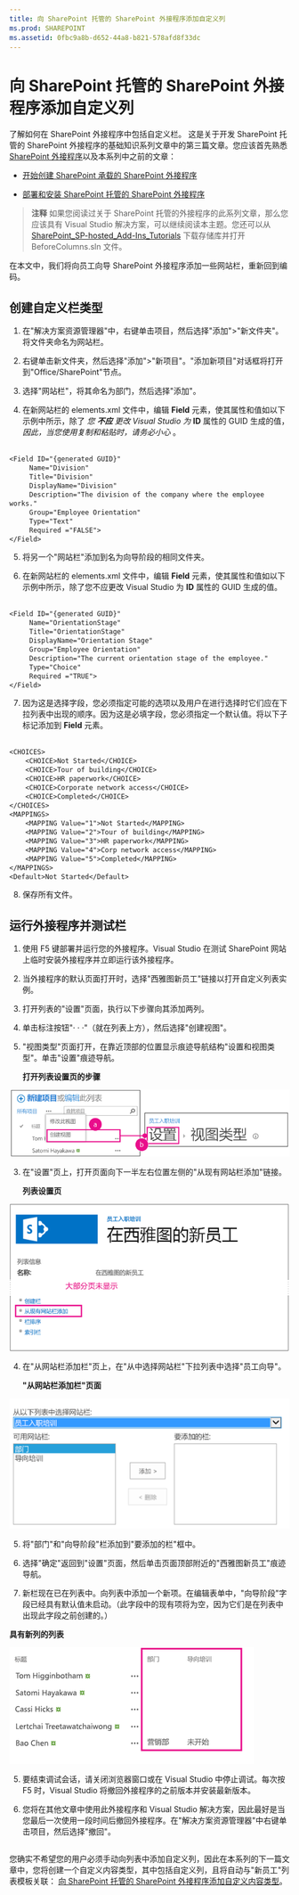 ```yaml
---
title: 向 SharePoint 托管的 SharePoint 外接程序添加自定义列
ms.prod: SHAREPOINT
ms.assetid: 0fbc9a8b-d652-44a8-b821-578afd8f33dc
---
```



# 向 SharePoint 托管的 SharePoint 外接程序添加自定义列
了解如何在 SharePoint 外接程序中包括自定义栏。
这是关于开发 SharePoint 托管的 SharePoint 外接程序的基础知识系列文章中的第三篇文章。您应该首先熟悉  [SharePoint 外接程序](sharepoint-add-ins.md)以及本系列中之前的文章：





-  [开始创建 SharePoint 承载的 SharePoint 外接程序](get-started-creating-sharepoint-hosted-sharepoint-add-ins.md)


-  [部署和安装 SharePoint 托管的 SharePoint 外接程序](deploy-and-install-a-sharepoint-hosted-sharepoint-add-in.md)



> **注释**
> 如果您阅读过关于 SharePoint 托管的外接程序的此系列文章，那么您应该具有 Visual Studio 解决方案，可以继续阅读本主题。您还可以从  [SharePoint_SP-hosted_Add-Ins_Tutorials](https://github.com/OfficeDev/SharePoint_SP-hosted_Add-Ins_Tutorials) 下载存储库并打开 BeforeColumns.sln 文件。




在本文中，我们将向员工向导 SharePoint 外接程序添加一些网站栏，重新回到编码。
## 创建自定义栏类型






1. 在"解决方案资源管理器"中，右键单击项目，然后选择"添加">"新文件夹"。将文件夹命名为网站栏。


2. 右键单击新文件夹，然后选择"添加">"新项目"。"添加新项目"对话框将打开到"Office/SharePoint"节点。


3. 选择"网站栏"，将其命名为部门，然后选择"添加"。


4. 在新网站栏的 elements.xml 文件中，编辑 **Field** 元素，使其属性和值如以下示例中所示，除了 *您 **不应** 更改 Visual Studio 为* **ID** 属性的 GUID 生成的值， *因此，当您使用复制和粘贴时，请务必小心*  。

  ```

<Field ID="{generated GUID}"
       Name="Division" 
       Title="Division" 
       DisplayName="Division" 
       Description="The division of the company where the employee works." 
       Group="Employee Orientation" 
       Type="Text" 
       Required ="FALSE">
</Field>
  ```

5. 将另一个"网站栏"添加到名为向导阶段的相同文件夹。


6. 在新网站栏的 elements.xml 文件中，编辑 **Field** 元素，使其属性和值如以下示例中所示，除了您不应更改 Visual Studio 为 **ID** 属性的 GUID 生成的值。

  ```

<Field ID="{generated GUID}"
       Name="OrientationStage" 
       Title="OrientationStage"
       DisplayName="Orientation Stage" 
       Group="Employee Orientation" 
       Description="The current orientation stage of the employee." 
       Type="Choice"
       Required ="TRUE">
</Field>
  ```

7. 因为这是选择字段，您必须指定可能的选项以及用户在进行选择时它们应在下拉列表中出现的顺序。因为这是必填字段，您必须指定一个默认值。将以下子标记添加到 **Field** 元素。

  ```

<CHOICES>
      <CHOICE>Not Started</CHOICE>
      <CHOICE>Tour of building</CHOICE>
      <CHOICE>HR paperwork</CHOICE>
      <CHOICE>Corporate network access</CHOICE>
      <CHOICE>Completed</CHOICE>
</CHOICES>
<MAPPINGS>
      <MAPPING Value="1">Not Started</MAPPING>
      <MAPPING Value="2">Tour of building</MAPPING>
      <MAPPING Value="3">HR paperwork</MAPPING>
      <MAPPING Value="4">Corp network access</MAPPING>
      <MAPPING Value="5">Completed</MAPPING>
</MAPPINGS>
<Default>Not Started</Default>
  ```

8. 保存所有文件。



## 运行外接程序并测试栏






1. 使用 F5 键部署并运行您的外接程序。Visual Studio 在测试 SharePoint 网站上临时安装外接程序并立即运行该外接程序。


2. 当外接程序的默认页面打开时，选择"西雅图新员工"链接以打开自定义列表实例。


3. 打开列表的"设置"页面，执行以下步骤向其添加两列。

1. 单击标注按钮"· · ·"（就在列表上方），然后选择"创建视图"。


2. "视图类型"页面打开，在靠近顶部的位置显示痕迹导航结构"设置和视图类型"。单击"设置"痕迹导航。

   **打开列表设置页的步骤**



!['西雅图的新员工'列表，其中标注按钮和'创建视图'项突出显示为第一步。然后箭头指向突出显示了'设置'痕迹导航的'创建视图'页。](images/6c119cae-adf8-42ff-9890-f3aa1e11719d.png)





3. 在"设置"页上，打开页面向下一半左右位置左侧的"从现有网站栏添加"链接。

   **列表设置页**



![突出显示来自网站栏的包含'添加栏'链接的列表实例设置页面。](images/a8698b77-b9d2-40f6-89f6-ccc3c6e06073.png)





4. 在"从网站栏添加栏"页上，在"从中选择网站栏"下拉列表中选择"员工向导"。

   **"从网站栏添加栏"页面**



![SharePoint 列选择控件，其下拉列表中选中的'员工定位'带有'选择'网站栏标记。](images/3b33c622-c52a-45fd-8ea1-d7f307539753.png)





5. 将"部门"和"向导阶段"栏添加到"要添加的栏"框中。


6. 选择"确定"返回到"设置"页面，然后单击页面顶部附近的"西雅图新员工"痕迹导航。


4. 新栏现在已在列表中。向列表中添加一个新项。在编辑表单中，"向导阶段"字段已经具有默认值未启动。（此字段中的现有项将为空，因为它们是在列表中出现此字段之前创建的。）

**具有新列的列表**



![包含新'部门'和'定位阶段'列的列表。](images/d4e17424-c06b-4635-aab8-4912cee5fe35.png)





5. 要结束调试会话，请关闭浏览器窗口或在 Visual Studio 中停止调试。每次按 F5 时，Visual Studio 将撤回外接程序的之前版本并安装最新版本。


6. 您将在其他文章中使用此外接程序和 Visual Studio 解决方案，因此最好是当您最后一次使用一段时间后撤回外接程序。在"解决方案资源管理器"中右键单击项目，然后选择"撤回"。



## 
<a name="Nextsteps"> </a>

您确实不希望您的用户必须手动向列表中添加自定义列，因此在本系列的下一篇文章中，您将创建一个自定义内容类型，其中包括自定义列，且将自动与"新员工"列表模板关联： [向 SharePoint 托管的 SharePoint 外接程序添加自定义内容类型](add-a-custom-content-type-to-a-sharepoint-hostedsharepoint-add-in.md)。




